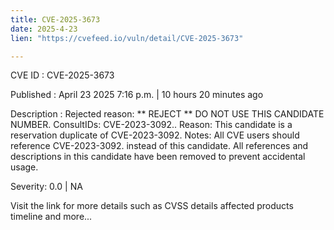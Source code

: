```yaml
---
title: CVE-2025-3673
date: 2025-4-23
lien: "https://cvefeed.io/vuln/detail/CVE-2025-3673"

---
```


CVE ID : CVE-2025-3673

Published :  April 23
2025
7:16 p.m. | 10 hours
20 minutes ago

Description : Rejected reason: ** REJECT ** DO NOT USE THIS CANDIDATE NUMBER. ConsultIDs:  CVE-2023-3092.. Reason: This candidate is a reservation duplicate of CVE-2023-3092. Notes: All CVE users should reference  CVE-2023-3092. instead of this candidate. All references and descriptions in this candidate have been removed to prevent accidental usage.

Severity: 0.0 | NA

Visit the link for more details
such as CVSS details
affected products
timeline
and more...
